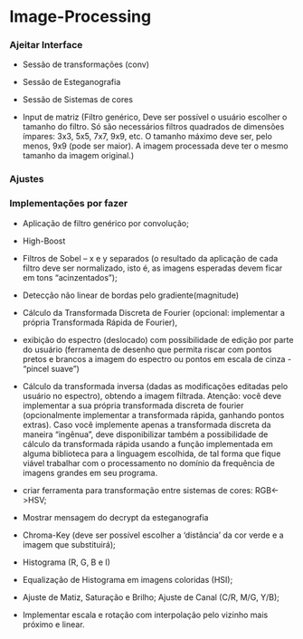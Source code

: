# Image-Processing

### Ajeitar Interface

- Sessão de transformações (conv)

- Sessão de Esteganografia

- Sessão de Sistemas de cores

- Input de matriz (Filtro genérico, Deve ser possível o usuário escolher o tamanho do filtro. Só são necessários filtros quadrados de dimensões ímpares: 3x3, 5x5, 7x7, 9x9, etc. O tamanho máximo deve ser, pelo menos, 9x9 (pode ser maior). A imagem processada deve ter o mesmo tamanho da imagem original.)

### Ajustes


### Implementações por fazer

- Aplicação de filtro genérico por convolução;

- High-Boost

- Filtros de Sobel – x e y separados (o resultado da aplicação de cada filtro deve ser normalizado, isto é, as imagens esperadas devem ficar em tons “acinzentados”);

- Detecção não linear de bordas pelo gradiente(magnitude)

- Cálculo da Transformada Discreta de Fourier (opcional: implementar a própria Transformada Rápida de Fourier),

- exibição do espectro (deslocado) com possibilidade de edição por parte do usuário (ferramenta de desenho que permita riscar com pontos pretos e brancos a imagem do espectro ou pontos em escala de cinza - “pincel suave”)

- Cálculo da transformada inversa (dadas as modificações editadas pelo usuário no espectro), obtendo a imagem filtrada. Atenção: você deve implementar a sua própria transformada discreta de fourier (opcionalmente implementar a transformada rápida, ganhando pontos extras). Caso você implemente apenas a transformada discreta da maneira “ingênua”, deve disponibilizar também a possibilidade de cálculo da transformada rápida usando a função implementada em alguma biblioteca para a linguagem escolhida, de tal forma que fique viável trabalhar com o processamento no domínio da frequência de imagens grandes em seu programa.

- criar ferramenta para transformação entre sistemas de cores: RGB<->HSV;

- Mostrar mensagem do decrypt da esteganografia

- Chroma-Key (deve ser possível escolher a ‘distância’ da cor verde e a imagem que substituirá);

- Histograma (R, G, B e I)

- Equalização de Histograma em imagens coloridas (HSI);

- Ajuste de Matiz, Saturação e Brilho; Ajuste de Canal (C/R, M/G, Y/B);

- Implementar escala e rotação com interpolação pelo vizinho mais próximo e linear.
